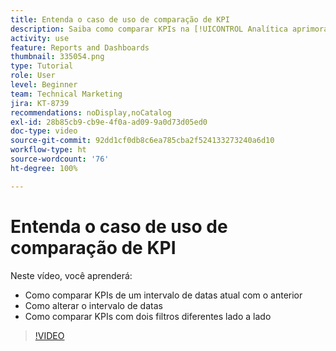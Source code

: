 ```yaml
---
title: Entenda o caso de uso de comparação de KPI
description: Saiba como comparar KPIs na [!UICONTROL Analítica aprimorada] do intervalo de datas atual com um intervalo de datas anterior e como comparar KPIs com dois filtros diferentes.
activity: use
feature: Reports and Dashboards
thumbnail: 335054.png
type: Tutorial
role: User
level: Beginner
team: Technical Marketing
jira: KT-8739
recommendations: noDisplay,noCatalog
exl-id: 28b85cb9-cb9e-4f0a-ad09-9a0d73d05ed0
doc-type: video
source-git-commit: 92dd1cf0db8c6ea785cba2f524133273240a6d10
workflow-type: ht
source-wordcount: '76'
ht-degree: 100%

---
```


# Entenda o caso de uso de comparação de KPI

Neste vídeo, você aprenderá:

* Como comparar KPIs de um intervalo de datas atual com o anterior
* Como alterar o intervalo de datas
* Como comparar KPIs com dois filtros diferentes lado a lado

>[!VIDEO](https://video.tv.adobe.com/v/335054/?quality=12&learn=on)
